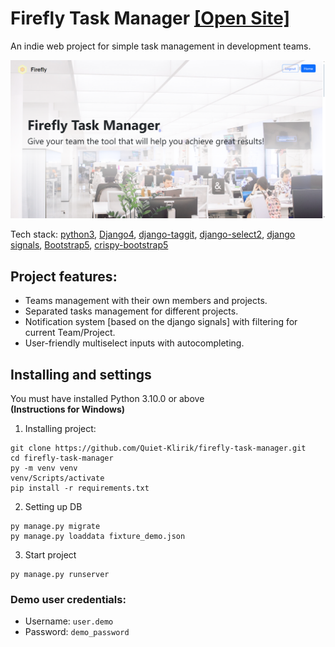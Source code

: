 # Firefly Task Manager [[Open Site]](https://firefly-task-manager.onrender.com)

An indie web project for simple task management in development teams.

![image](./readme_assets/index.png)

Tech stack: [python3](https://www.python.org/downloads/release/python-3100/), [Django4](https://docs.djangoproject.com/en/4.2/), [django-taggit](https://django-taggit.readthedocs.io/en/stable/), [django-select2](https://django-select2.readthedocs.io/en/8.1.2/), [django signals](https://docs.djangoproject.com/en/4.2/topics/signals/), [Bootstrap5](https://getbootstrap.com/docs/5.3/getting-started/introduction/), [crispy-bootstrap5](https://pypi.org/project/crispy-bootstrap5/)

## Project features:

 - Teams management with their own members and projects.
 - Separated tasks management for different projects.
 - Notification system [based on the django signals] with filtering for current Team/Project.
 - User-friendly multiselect inputs with autocompleting.

## Installing and settings

You must have installed Python 3.10.0 or above<br>
__(Instructions for Windows)__

1. Installing project:
```commandline
git clone https://github.com/Quiet-Klirik/firefly-task-manager.git
cd firefly-task-manager
py -m venv venv
venv/Scripts/activate
pip install -r requirements.txt
```

2. Setting up DB
```commandline
py manage.py migrate
py manage.py loaddata fixture_demo.json
```

3. Start project
```commandline
py manage.py runserver
```

### Demo user credentials:<br>
- Username: `user.demo`<br>
- Password: `demo_password`
